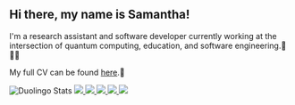 ## Hi there, my name is Samantha!

I'm a research assistant and software developer currently working at the intersection of quantum computing, education, and software engineering.🧮👩‍💻

My full CV can be found [here](https://samantha-norrie.github.io/).📜


<img src="https://duolingo-stats-card.vercel.app/api?username=SamanthaWholeSam&theme=github-dark&sort=xp" alt="Duolingo Stats"/>
<a href="https://www.goodreads.com/user/show/44466349-samantha">
<img src="https://img.shields.io/badge/Goodreads-372213.svg?style=for-the-badge&logo=Goodreads&logoColor=white"/>
</a>
<a href="https://www.researchgate.net/profile/Samantha-Norrie">
<img src="https://img.shields.io/badge/ResearchGate-00CCBB.svg?style=for-the-badge&logo=ResearchGate&logoColor=white"/>
</a>
<a href="">
<img src="https://img.shields.io/badge/Strava-FC4C02.svg?style=for-the-badge&logo=Strava&logoColor=white"/>
</a>
<a href="https://members.onepeloton.com/members/acnlsamanth">
<img src="https://img.shields.io/badge/Peloton-181A1D.svg?style=for-the-badge&logo=Peloton&logoColor=white"/>
</a>
<a href="https://leetcode.com/u/Samanthasn/">
<img src="https://img.shields.io/badge/-LeetCode-FFA116?style=for-the-badge&logo=LeetCode&logoColor=black"/>
</a>
